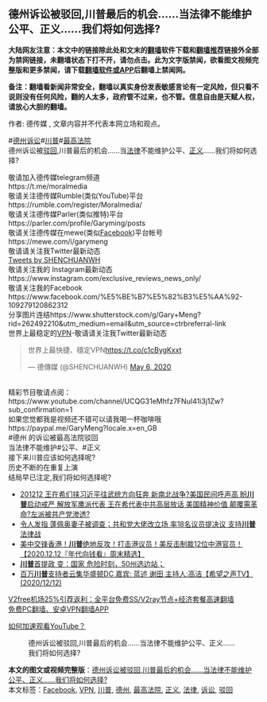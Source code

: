  <h2>德州诉讼被驳回,川普最后的机会……当法律不能维护公平、正义……我们将如何选择?</h2> <p class="notice"><b>大陆网友注意：本文中的链接除此处和文末的<a href="https://github.com/bannedbook/fanqiang" >翻墙</a>软件下载和<a href="https://github.com/killgcd/justmysocks/blob/master/README.md">翻墙推荐</a>链接外全部为禁网链接，未翻墙状态下打不开，请勿点击。此为文字版禁闻，欲看图文视频完整版和更多禁闻，请下载<a href="https://github.com/bannedbook/fanqiang">翻墙软件或APP</a>后翻墙上禁闻网。</p><p>备注：翻墙看新闻非常安全，翻墙以真实身份发表敏感言论有一定风险，但只看不说则没有任何风险，翻的人太多，政府管不过来，也不管。信息自由是天赋人权，请放心大胆的翻墙。</b></p>  <div class="entry"> <p>作者: 德传媒 , 文章内容并不代表本网立场和观点。</p> <figure></figure> <p>#<a href="https://www.bannedbook.org/bnews/tag/%e5%be%b7%e5%b7%9e/" class="st_tag internal_tag" rel="tag" title="标签 德州 下的日志">德州</a><a href="https://www.bannedbook.org/bnews/tag/%E8%AF%89%E8%AE%BC/" class="st_tag internal_tag" rel="tag" title="标签 诉讼 下的日志">诉讼</a>#<a href="https://www.bannedbook.org/bnews/tag/%e5%b7%9d%e6%99%ae/" class="st_tag internal_tag" rel="tag" title="标签 川普 下的日志">川普</a>#<a href="https://www.bannedbook.org/bnews/tag/%e6%9c%80%e9%ab%98%e6%b3%95%e9%99%a2/" class="st_tag internal_tag" rel="tag" title="标签 最高法院 下的日志">最高法院</a><br /> 德州诉讼被<a href="https://www.bannedbook.org/bnews/tag/%E9%A9%B3%E5%9B%9E/" class="st_tag internal_tag" rel="tag" title="标签 驳回 下的日志">驳回</a>,川普最后的机会……当<a href="https://www.bannedbook.org/bnews/tag/%e6%b3%95%e5%be%8b/" class="st_tag internal_tag" rel="tag" title="标签 法律 下的日志">法律</a>不能维护公平、<a href="https://www.bannedbook.org/bnews/tag/%E6%AD%A3%E4%B9%89/" class="st_tag internal_tag" rel="tag" title="标签 正义 下的日志">正义</a>……我们将如何选择?</p>  <p>敬请加入德传媒telegram频道<br /> https://t.me/moralmedia<br /> 敬请关注德传媒Rumble(类似YouTube)平台<br /> https://rumble.com/register/Moralmedia/<br /> 敬请关注德传媒Parler(类似推特)平台<br /> https://parler.com/profile/Garyming/posts<br /> 敬请关注德传媒在mewe(类似<a href="https://www.bannedbook.org/bnews/tag/facebook/" class="st_tag internal_tag" rel="tag" title="标签 Facebook 下的日志">Facebook</a>)平台帐号<br /> https://mewe.com/i/garymeng<br /> 敬请请关注我Twitter最新动态<br /> <a class="twitter-timeline" data-width="500" data-height="750" data-dnt="true" href="https://twitter.com/SHENCHUANWH?ref_src=twsrc%5Etfw">Tweets by SHENCHUANWH</a><br />   敬请关注我的 Instagram最新动态<br /> https://www.instagram.com/exclusive_reviews_news_only/<br />  敬请关注我的Facebook<br /> https://www.facebook.com/%E5%BE%B7%E5%82%B3%E5%AA%92-109279120862312<br />  分享图片连结https://www.shutterstock.com/g/Gary+Meng?rid=262492210&#038;utm_medium=email&#038;utm_source=ctrbreferral-link<br />   世界上最稳定的<a href="https://www.bannedbook.org/bnews/tag/vpn/" class="st_tag internal_tag" rel="tag" title="标签 VPN 下的日志">VPN</a>-敬请请关注我Twitter最新动态</p> <blockquote class="twitter-tweet" data-width="500" data-dnt="true"> <p lang="zh" dir="ltr">世界上最快捷、穩定VPN<a href="https://t.co/c1cBygKxxt">https://t.co/c1cBygKxxt</a></p>  <p>&mdash; 德傳媒 (@SHENCHUANWH) <a href="https://twitter.com/SHENCHUANWH/status/1257874295000203266?ref_src=twsrc%5Etfw">May 6, 2020</a></p></blockquote> <p><br /> 精彩节目敬请点阅：https://www.youtube.com/channel/UCQG31eMhfz7FNuI41i3j1Zw?sub_confirmation=1<br /> 如果您觉都我是视频还不错可以请我喝一杯咖啡哦<br /> https://paypal.me/GaryMeng?locale.x=en_GB<br /> #德州 的诉讼被最高法院驳回<br /> 当法律不能维护#公平、#正义<br /> 接下来川普应该如何选择呢?<br /> 历史不断的在重复上演<br /> 结局早已注定,我们将如何选择呢?</p>  <ul class='op-related-articles' title='相关阅读'> <li><a href='https://www.bannedbook.org/bnews/cbnews/20201212/1446451.html' target='_blank'>201212 王在希们挟习近平往武统方向狂奔  新南北战争?美国民间呼声高 盼<b>川普</b>启动戒严  解放军鹰派代表 王在希代表中共高层放话  美国精神价值 颠覆需革命?左派被共产党渗透?</a></li> <li><a href='https://www.bannedbook.org/bnews/cnnews/20201212/1446450.html' target='_blank'>令人发指 蓬佩奥妻子被调查；共和党大佬改立场 率18名议员提决议 支持<b>川普</b>法律战</a></li> <li><a href='https://www.bannedbook.org/bnews/taiwannews/20201212/1446419.html' target='_blank'>美中交锋香港！<b>川普</b>绝地反攻！打击港议员！美反击制裁12位中港官员！【2020.12.12『年代向钱看』周末精选】</a></li> <li><a href='https://www.bannedbook.org/bnews/taiwannews/20201212/1446396.html' target='_blank'><b>川普</b>首提政 变：国家 危险时刻，50州选边站；</a></li> <li><a href='https://www.bannedbook.org/bnews/cbnews/20201212/1446394.html' target='_blank'>百万<b>川普</b>支持者云集华盛顿DC   嘉宾: 蓝述 谢田 主持人:高洁【希望之声TV】(2020/12/12)</a></li> </ul> <p class="texttj"> <a href="https://github.com/bannedbook/fanqiang/wiki/V2ray%E6%9C%BA%E5%9C%BA" target="_blank">V2free机场25%引荐返利：全平台免费SS/V2ray节点+经济套餐高速翻墙</a><br/> <a href="https://github.com/bannedbook/fanqiang/wiki/%E7%A6%81%E9%97%BB%E7%BD%91%E5%AE%89%E5%8D%93%E7%BF%BB%E5%A2%99%E6%96%B0%E9%97%BBAPP" target="_blank">免费PC翻墙、安卓VPN翻墙APP</a></p><p><a href='https://www.bannedbook.org/bnews/topimagenews/20180409/925596.html' target='_blank'>如何加速观看YouTube？ </a></p> <figure class='op-interactive'><figcaption>德州诉讼被驳回,川普最后的机会……当法律不能维护公平、正义……我们将如何选择?</figcaption></figure> </p><a name='sharetosocial'></a>       <div><b>本文的图文或视频完整版</b>：<a href='https://www.bannedbook.org/bnews/bannedvideo/20201212/1446460.html'>德州诉讼被驳回,川普最后的机会……当法律不能维护公平、正义……我们将如何选择?</a></div>  </div><!--END ENTRY--> <div class="postfooter"> <div>本文标签：<a href="https://www.bannedbook.org/bnews/tag/facebook/" rel="tag">Facebook</a>, <a href="https://www.bannedbook.org/bnews/tag/vpn/" rel="tag">VPN</a>, <a href="https://www.bannedbook.org/bnews/tag/%e5%b7%9d%e6%99%ae/" rel="tag">川普</a>, <a href="https://www.bannedbook.org/bnews/tag/%e5%be%b7%e5%b7%9e/" rel="tag">德州</a>, <a href="https://www.bannedbook.org/bnews/tag/%e6%9c%80%e9%ab%98%e6%b3%95%e9%99%a2/" rel="tag">最高法院</a>, <a href="https://www.bannedbook.org/bnews/tag/%E6%AD%A3%E4%B9%89/" rel="tag">正义</a>, <a href="https://www.bannedbook.org/bnews/tag/%e6%b3%95%e5%be%8b/" rel="tag">法律</a>, <a href="https://www.bannedbook.org/bnews/tag/%E8%AF%89%E8%AE%BC/" rel="tag">诉讼</a>, <a href="https://www.bannedbook.org/bnews/tag/%E9%A9%B3%E5%9B%9E/" rel="tag">驳回</a></div>  </div><!--END POSTFOOTER--> 